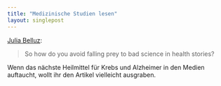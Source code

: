 ```yaml
---
title: "Medizinische Studien lesen"
layout: singlepost
---
```


[Julia Belluz](http://www2.macleans.ca/2013/01/10/good-science-vs-bad-science/):

> So how do you avoid falling prey to bad science in health stories? 

Wenn das nächste Heilmittel für Krebs und Alzheimer in den Medien auftaucht, wollt ihr den Artikel vielleicht ausgraben.